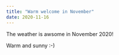 ```yaml
---
title: "Warm welcome in November"
date: 2020-11-16
---
```

The weather is awsome in November 2020!

Warm and sunny :-)
